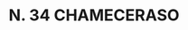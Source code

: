 ---
title: "N. 34 CHAMECERASO"
plant-name: "N. 34"
plant-number: "034"
plant-xml: "/assets/xml/plant034.xml"
plant-img1: "/assets/img/plant034_verso.jpg"
plant-img2: "/assets/img/plant034.jpg"
plant-title: "N. 34 CHAMECERASO"
plant-taxon-link: ""
plant-taxon-link: ""
layout: single-xml
---